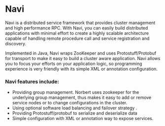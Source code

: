 Navi
=========
Navi is a distributed service framework that provides cluster management and high performance RPC. With Navi, you can easily build distributed applications with minimal effort to create a highly scalable architecture capable of handling remote procedure call and service registration and discovery.

Implemented in Java, Navi wraps ZooKeeper and uses Protostuff/Protobuf for transport to make it easy to build a cluster aware application. Navi allows you to focus your efforts on your application logic, so programming experience is very friendly with its simple XML or annotation configuration.

### Navi features include:
*  Providing group management. Norbert uses zookeeper for the underlying group management, thus makes it easy to add or remove service nodes or to change configurations in the cluster.
*  Using optional software load balancing and failover strategy .
*  Providing Protostuff/protobuf to serialize and deserialize data
*  Simple configuration with XML or annotation way to expose services.
